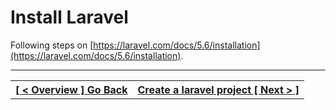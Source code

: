 # Install Laravel

Following steps on [https://laravel.com/docs/5.6/installation](https://laravel.com/docs/5.6/installation).

----
<table width="100%">
  <tr>
    <th>
      <a href="readme.md">[ < Overview ] Go Back</a>
    </th>
    <th style="text-align: right">
      <a href="project.md">Create a laravel project  [ Next > ]</a>
    </th>
  </tr>
</div>
